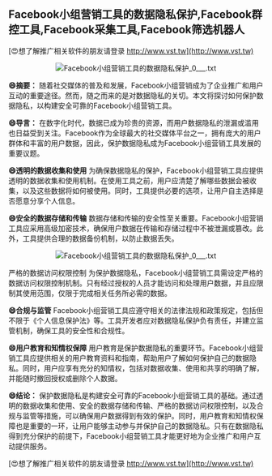 ## **Facebook小组营销工具的数据隐私保护,Facebook群控工具,Facebook采集工具,Facebook筛选机器人**

[😍想了解推广相关软件的朋友请登录 http://www.vst.tw](http://www.vst.tw)

 <center><img src="https://vst.tw/MP4/tuiguang/png/0.png" alt="Facebook小组营销工具的数据隐私保护_0___.txt"></center>

**😄摘要：**
随着社交媒体的普及和发展，Facebook小组营销成为了企业推广和用户互动的重要途径。然而，随之而来的是对数据隐私的关切。本文将探讨如何保护数据隐私，以构建安全可靠的Facebook小组营销工具。

**😄导言：**
在数字化时代，数据已成为珍贵的资源，而用户数据隐私的泄漏或滥用也日益受到关注。Facebook作为全球最大的社交媒体平台之一，拥有庞大的用户群体和丰富的用户数据，因此，保护数据隐私成为Facebook小组营销工具发展的重要议题。

**😄透明的数据收集和使用**
为确保数据隐私的保护，Facebook小组营销工具应提供透明的数据收集和使用机制。在使用工具之前，用户应清楚了解哪些数据会被收集，以及这些数据将如何被使用。同时，工具提供必要的选项，让用户自主选择是否愿意分享个人信息。

**😄安全的数据存储和传输**
数据存储和传输的安全性至关重要。Facebook小组营销工具应采用高级加密技术，确保用户数据在传输和存储过程中不被泄漏或篡改。此外，工具提供合理的数据备份机制，以防止数据丢失。

 <center><img src="https://vst.tw/MP4/tuiguang/png/2.png" alt="Facebook小组营销工具的数据隐私保护_0___.txt"></center>

严格的数据访问权限控制
为保护数据隐私，Facebook小组营销工具需设定严格的数据访问权限控制机制。只有经过授权的人员才能访问和处理用户数据，并且应限制其使用范围，仅限于完成相关任务所必需的数据。

**😄合规与监管**
Facebook小组营销工具应遵守相关的法律法规和政策规定，包括但不限于《个人信息保护法》等。工具开发者应对数据隐私保护负有责任，并建立监管机制，确保工具的安全性和合规性。

**😄用户教育和知情权保障**
用户教育是保护数据隐私的重要环节。Facebook小组营销工具应提供相关的用户教育资料和指南，帮助用户了解如何保护自己的数据隐私。同时，用户应享有充分的知情权，包括对数据收集、使用和共享的明确了解，并能随时撤回授权或删除个人数据。

**😄结论：**
保护数据隐私是构建安全可靠的Facebook小组营销工具的基础。通过透明的数据收集和使用、安全的数据存储和传输、严格的数据访问权限控制，以及合规与监管等措施，可以确保用户数据得到有效的保护。同时，用户教育和知情权保障也是重要的一环，让用户能够主动参与并保护自己的数据隐私。只有在数据隐私得到充分保护的前提下，Facebook小组营销工具才能更好地为企业推广和用户互动提供服务。

[😍想了解推广相关软件的朋友请登录 http://www.vst.tw](http://www.vst.tw)



